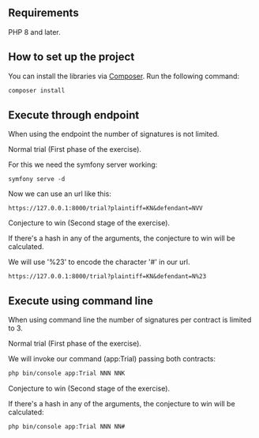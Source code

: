 ## Requirements

PHP 8 and later.

## How to set up the project

You can install the libraries via [Composer](http://getcomposer.org/). Run the following command:

```bash
composer install
```

## Execute through endpoint

When using the endpoint the number of signatures is not limited.

Normal trial (First phase of the exercise).

For this we need the symfony server working:

``` 
symfony serve -d
 ```
Now we can use an url like this:
```
https://127.0.0.1:8000/trial?plaintiff=KN&defendant=NVV
```

Conjecture to win (Second stage of the exercise).

If there's a hash in any of the arguments, the conjecture to win will be calculated.

We will use '%23' to encode the character '#' in our url.


```
https://127.0.0.1:8000/trial?plaintiff=KN&defendant=N%23
```
## Execute using command line 
When using command line the number of signatures per contract is limited to 3.

Normal trial (First phase of the exercise).

We will invoke our command (app:Trial) passing both contracts:
```bash
php bin/console app:Trial NNN NNK
```
Conjecture to win (Second stage of the exercise).

If there's a hash in any of the arguments, the conjecture to win will be calculated:
```
php bin/console app:Trial NNN NN#
```